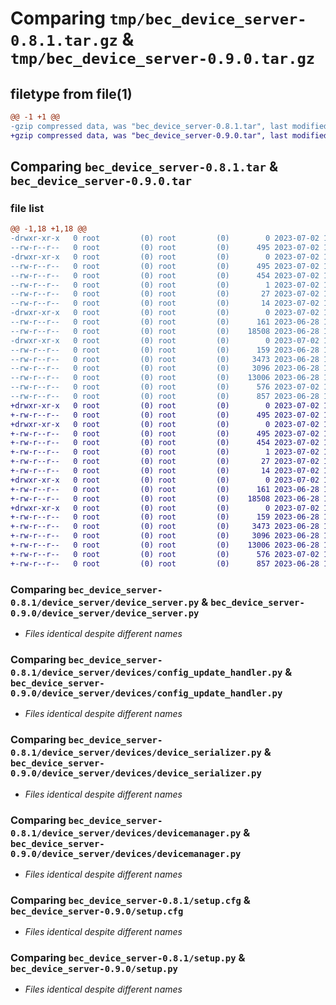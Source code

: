 # Comparing `tmp/bec_device_server-0.8.1.tar.gz` & `tmp/bec_device_server-0.9.0.tar.gz`

## filetype from file(1)

```diff
@@ -1 +1 @@
-gzip compressed data, was "bec_device_server-0.8.1.tar", last modified: Sun Jul  2 18:15:23 2023, max compression
+gzip compressed data, was "bec_device_server-0.9.0.tar", last modified: Sun Jul  2 18:58:57 2023, max compression
```

## Comparing `bec_device_server-0.8.1.tar` & `bec_device_server-0.9.0.tar`

### file list

```diff
@@ -1,18 +1,18 @@
-drwxr-xr-x   0 root         (0) root         (0)        0 2023-07-02 18:15:23.287762 bec_device_server-0.8.1/
--rw-r--r--   0 root         (0) root         (0)      495 2023-07-02 18:15:23.287762 bec_device_server-0.8.1/PKG-INFO
-drwxr-xr-x   0 root         (0) root         (0)        0 2023-07-02 18:15:23.286763 bec_device_server-0.8.1/bec_device_server.egg-info/
--rw-r--r--   0 root         (0) root         (0)      495 2023-07-02 18:15:23.000000 bec_device_server-0.8.1/bec_device_server.egg-info/PKG-INFO
--rw-r--r--   0 root         (0) root         (0)      454 2023-07-02 18:15:23.000000 bec_device_server-0.8.1/bec_device_server.egg-info/SOURCES.txt
--rw-r--r--   0 root         (0) root         (0)        1 2023-07-02 18:15:23.000000 bec_device_server-0.8.1/bec_device_server.egg-info/dependency_links.txt
--rw-r--r--   0 root         (0) root         (0)       27 2023-07-02 18:15:23.000000 bec_device_server-0.8.1/bec_device_server.egg-info/requires.txt
--rw-r--r--   0 root         (0) root         (0)       14 2023-07-02 18:15:23.000000 bec_device_server-0.8.1/bec_device_server.egg-info/top_level.txt
-drwxr-xr-x   0 root         (0) root         (0)        0 2023-07-02 18:15:23.285762 bec_device_server-0.8.1/device_server/
--rw-r--r--   0 root         (0) root         (0)      161 2023-06-28 10:41:58.000000 bec_device_server-0.8.1/device_server/__init__.py
--rw-r--r--   0 root         (0) root         (0)    18508 2023-06-28 10:41:58.000000 bec_device_server-0.8.1/device_server/device_server.py
-drwxr-xr-x   0 root         (0) root         (0)        0 2023-07-02 18:15:23.286763 bec_device_server-0.8.1/device_server/devices/
--rw-r--r--   0 root         (0) root         (0)      159 2023-06-28 10:41:58.000000 bec_device_server-0.8.1/device_server/devices/__init__.py
--rw-r--r--   0 root         (0) root         (0)     3473 2023-06-28 10:41:58.000000 bec_device_server-0.8.1/device_server/devices/config_update_handler.py
--rw-r--r--   0 root         (0) root         (0)     3096 2023-06-28 10:41:58.000000 bec_device_server-0.8.1/device_server/devices/device_serializer.py
--rw-r--r--   0 root         (0) root         (0)    13006 2023-06-28 10:41:58.000000 bec_device_server-0.8.1/device_server/devices/devicemanager.py
--rw-r--r--   0 root         (0) root         (0)      576 2023-07-02 18:15:23.287762 bec_device_server-0.8.1/setup.cfg
--rw-r--r--   0 root         (0) root         (0)      857 2023-06-28 14:27:03.000000 bec_device_server-0.8.1/setup.py
+drwxr-xr-x   0 root         (0) root         (0)        0 2023-07-02 18:58:57.700787 bec_device_server-0.9.0/
+-rw-r--r--   0 root         (0) root         (0)      495 2023-07-02 18:58:57.701787 bec_device_server-0.9.0/PKG-INFO
+drwxr-xr-x   0 root         (0) root         (0)        0 2023-07-02 18:58:57.700787 bec_device_server-0.9.0/bec_device_server.egg-info/
+-rw-r--r--   0 root         (0) root         (0)      495 2023-07-02 18:58:57.000000 bec_device_server-0.9.0/bec_device_server.egg-info/PKG-INFO
+-rw-r--r--   0 root         (0) root         (0)      454 2023-07-02 18:58:57.000000 bec_device_server-0.9.0/bec_device_server.egg-info/SOURCES.txt
+-rw-r--r--   0 root         (0) root         (0)        1 2023-07-02 18:58:57.000000 bec_device_server-0.9.0/bec_device_server.egg-info/dependency_links.txt
+-rw-r--r--   0 root         (0) root         (0)       27 2023-07-02 18:58:57.000000 bec_device_server-0.9.0/bec_device_server.egg-info/requires.txt
+-rw-r--r--   0 root         (0) root         (0)       14 2023-07-02 18:58:57.000000 bec_device_server-0.9.0/bec_device_server.egg-info/top_level.txt
+drwxr-xr-x   0 root         (0) root         (0)        0 2023-07-02 18:58:57.699787 bec_device_server-0.9.0/device_server/
+-rw-r--r--   0 root         (0) root         (0)      161 2023-06-28 10:41:58.000000 bec_device_server-0.9.0/device_server/__init__.py
+-rw-r--r--   0 root         (0) root         (0)    18508 2023-06-28 10:41:58.000000 bec_device_server-0.9.0/device_server/device_server.py
+drwxr-xr-x   0 root         (0) root         (0)        0 2023-07-02 18:58:57.700787 bec_device_server-0.9.0/device_server/devices/
+-rw-r--r--   0 root         (0) root         (0)      159 2023-06-28 10:41:58.000000 bec_device_server-0.9.0/device_server/devices/__init__.py
+-rw-r--r--   0 root         (0) root         (0)     3473 2023-06-28 10:41:58.000000 bec_device_server-0.9.0/device_server/devices/config_update_handler.py
+-rw-r--r--   0 root         (0) root         (0)     3096 2023-06-28 10:41:58.000000 bec_device_server-0.9.0/device_server/devices/device_serializer.py
+-rw-r--r--   0 root         (0) root         (0)    13006 2023-06-28 10:41:58.000000 bec_device_server-0.9.0/device_server/devices/devicemanager.py
+-rw-r--r--   0 root         (0) root         (0)      576 2023-07-02 18:58:57.701787 bec_device_server-0.9.0/setup.cfg
+-rw-r--r--   0 root         (0) root         (0)      857 2023-06-28 14:27:03.000000 bec_device_server-0.9.0/setup.py
```

### Comparing `bec_device_server-0.8.1/device_server/device_server.py` & `bec_device_server-0.9.0/device_server/device_server.py`

 * *Files identical despite different names*

### Comparing `bec_device_server-0.8.1/device_server/devices/config_update_handler.py` & `bec_device_server-0.9.0/device_server/devices/config_update_handler.py`

 * *Files identical despite different names*

### Comparing `bec_device_server-0.8.1/device_server/devices/device_serializer.py` & `bec_device_server-0.9.0/device_server/devices/device_serializer.py`

 * *Files identical despite different names*

### Comparing `bec_device_server-0.8.1/device_server/devices/devicemanager.py` & `bec_device_server-0.9.0/device_server/devices/devicemanager.py`

 * *Files identical despite different names*

### Comparing `bec_device_server-0.8.1/setup.cfg` & `bec_device_server-0.9.0/setup.cfg`

 * *Files identical despite different names*

### Comparing `bec_device_server-0.8.1/setup.py` & `bec_device_server-0.9.0/setup.py`

 * *Files identical despite different names*

